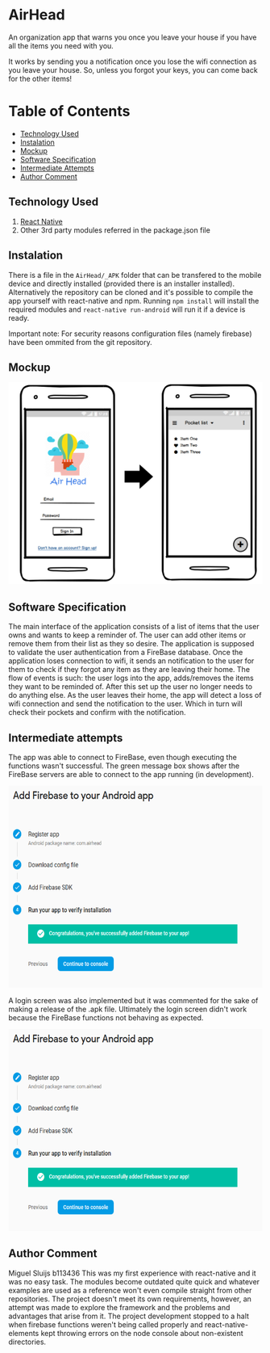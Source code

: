 # AirHead
An organization app that warns you once you leave your house if you have all the items you need with you.

It works by sending you a notification once you lose the wifi connection as you leave your house. So, unless you forgot your keys, you can come back for the other items!

# Table of Contents

- [Technology Used](#technology-used)
- [Instalation](#instalation)
- [Mockup](#mockup)
- [Software Specification](#software-specification)
- [Intermediate Attempts](#intermediate-attempts)
- [Author Comment](#author-comment)

## Technology Used
1. [React Native](https://facebook.github.io/react-native/)
2. Other 3rd party modules referred in the package.json file

## Instalation
There is a file in the `AirHead/_APK` folder that can be transfered to the mobile device and directly installed (provided there is an installer installed).
Alternatively the repository can be cloned and it's possible to compile the app yourself with react-native and npm. Running `npm install` will install the required modules and `react-native run-android` will run it if a device is ready.

Important note: For security reasons configuration files (namely firebase) have been ommited from the git repository.

## Mockup
<p align="center">
    <img src="AirHead/readassets/mockup.jpg" alt="Mockup" height="400" />
</p>

## Software Specification
The main interface of the application consists of a list of items that the user owns and wants to keep a reminder of. The user can add other items or remove them from their list as they so desire. The application is supposed to validate the user authentication from a FireBase database. Once the application loses connection to wifi, it sends an notification to the user for them to check if they forgot any item as they are leaving their home.
The flow of events is such: the user logs into the app, adds/removes the items they want to be reminded of. After this set up the user no longer needs to do anything else. As the user leaves their home, the app will detect a loss of wifi connection and send the notification to the user. Which in turn will check their pockets and confirm with the notification.

## Intermediate attempts
The app was able to connect to FireBase, even though executing the functions wasn't successful. The green message box shows after the FireBase servers are able to connect to the app running (in development).
<p align="center">
    <img src="AirHead/readassets/firebase_connection.PNG" alt="Firebase Connection" height="400" />
</p>

A login screen was also implemented but it was commented for the sake of making a release of the .apk file. Ultimately the login screen didn't work because the FireBase functions not behaving as expected.
<p align="center">
    <img src="AirHead/readassets/firebase_connection.PNG" alt="Firebase Connection" height="400" />
</p>

## Author Comment
Miguel Sluijs b113436
This was my first experience with react-native and it was no easy task. The modules become outdated quite quick and whatever examples are used as a reference won't even compile straight from other repositories. The project doesn't meet its own requirements, however, an attempt was made to explore the framework and the problems and advantages that arise from it. The project development stopped to a halt when firebase functions weren't being called properly and react-native-elements kept throwing errors on the node console about non-existent directories.




